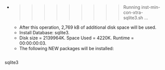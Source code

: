 * >>>>>>>>> Running inst-min-con-xtra-sqlite3.sh ...
  * After this operation, 2,769 kB of additional disk space will be used.
  * Install Database: sqlite3.
  * Disk size = 2139964K. Space Used = 4220K. Runtime = 00:00:00:03.
  * The following NEW packages will be installed:
  ```bash
sqlite3
  ```
